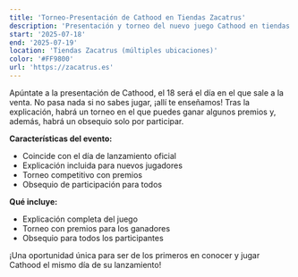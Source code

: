 ```yaml
---
title: 'Torneo-Presentación de Cathood en Tiendas Zacatrus'
description: 'Presentación y torneo del nuevo juego Cathood en tiendas Zacatrus coincidiendo con su lanzamiento.'
start: '2025-07-18'
end: '2025-07-19'
location: 'Tiendas Zacatrus (múltiples ubicaciones)'
color: '#FF9800'
url: 'https://zacatrus.es'
---
```


Apúntate a la presentación de Cathood, el 18 será el día en el que sale a la venta. No pasa nada si no sabes jugar, ¡allí te enseñamos! Tras la explicación, habrá un torneo en el que puedes ganar algunos premios y, además, habrá un obsequio solo por participar.

**Características del evento:**
- Coincide con el día de lanzamiento oficial
- Explicación incluida para nuevos jugadores
- Torneo competitivo con premios
- Obsequio de participación para todos

**Qué incluye:**
- Explicación completa del juego
- Torneo con premios para los ganadores
- Obsequio para todos los participantes

¡Una oportunidad única para ser de los primeros en conocer y jugar Cathood el mismo día de su lanzamiento!
